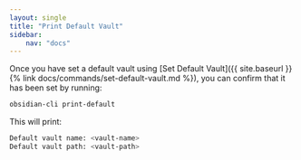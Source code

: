 ```yaml
---
layout: single
title: "Print Default Vault"
sidebar:
    nav: "docs"
---
```


Once you have set a default vault using [Set Default Vault]({{ site.baseurl }}{% link docs/commands/set-default-vault.md %}), you can confirm that it has been set by running:

```zsh
obsidian-cli print-default
```

This will print:
```zsh
Default vault name: <vault-name>
Default vault path: <vault-path>

```